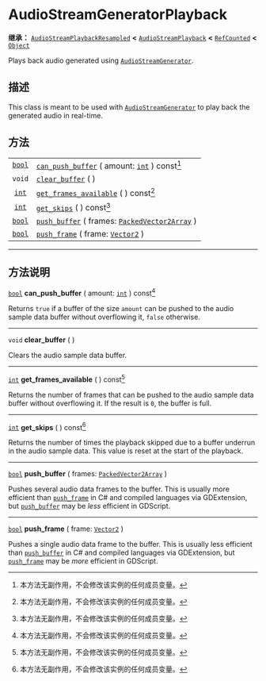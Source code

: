 <!-- ⚠ 请勿编辑本文件 ⚠ -->
<!-- 本文档使用脚本从 WeDot 引擎源码仓库生成。 -->
<!-- 生成脚本：https://github.com/WeDot-Engine/WeDot/tree/master/doc/tools/make_md.py； -->
<!-- 原文件：https://github.com/WeDot-Engine/WeDot/tree/master/doc/classes/AudioStreamGeneratorPlayback.xml。 -->

<div id="_class_audiostreamgeneratorplayback"></div>

# AudioStreamGeneratorPlayback

**继承：** [`AudioStreamPlaybackResampled`](class_audiostreamplaybackresampled.md) **<** [`AudioStreamPlayback`](class_audiostreamplayback.md) **<** [`RefCounted`](class_refcounted.md) **<** [`Object`](class_object.md)

Plays back audio generated using [`AudioStreamGenerator`](class_audiostreamgenerator.md).

## 描述

This class is meant to be used with [`AudioStreamGenerator`](class_audiostreamgenerator.md) to play back the generated audio in real-time.

## 方法

|||
|:-:|:--|
| [`bool`](class_bool.md) | [`can_push_buffer`](class_audiostreamgeneratorplayback.md#class_audiostreamgeneratorplayback_method_can_push_buffer) ( amount: [`int`](class_int.md) ) const[^const]         |
| `void`                  | [`clear_buffer`](class_audiostreamgeneratorplayback.md#class_audiostreamgeneratorplayback_method_clear_buffer) ( )                                                           |
| [`int`](class_int.md)   | [`get_frames_available`](class_audiostreamgeneratorplayback.md#class_audiostreamgeneratorplayback_method_get_frames_available) ( ) const[^const]                             |
| [`int`](class_int.md)   | [`get_skips`](class_audiostreamgeneratorplayback.md#class_audiostreamgeneratorplayback_method_get_skips) ( ) const[^const]                                                   |
| [`bool`](class_bool.md) | [`push_buffer`](class_audiostreamgeneratorplayback.md#class_audiostreamgeneratorplayback_method_push_buffer) ( frames: [`PackedVector2Array`](class_packedvector2array.md) ) |
| [`bool`](class_bool.md) | [`push_frame`](class_audiostreamgeneratorplayback.md#class_audiostreamgeneratorplayback_method_push_frame) ( frame: [`Vector2`](class_vector2.md) )                          |

<!-- rst-class:: classref-section-separator -->

---

## 方法说明

<div id="_class_audiostreamgeneratorplayback_method_can_push_buffer"></div>

[`bool`](class_bool.md) **can_push_buffer** ( amount: [`int`](class_int.md) ) const[^const]<div id="class_audiostreamgeneratorplayback_method_can_push_buffer"></div>

Returns `true` if a buffer of the size `amount` can be pushed to the audio sample data buffer without overflowing it, `false` otherwise.

<!-- rst-class:: classref-item-separator -->

---

<div id="_class_audiostreamgeneratorplayback_method_clear_buffer"></div>

`void` **clear_buffer** ( )<div id="class_audiostreamgeneratorplayback_method_clear_buffer"></div>

Clears the audio sample data buffer.

<!-- rst-class:: classref-item-separator -->

---

<div id="_class_audiostreamgeneratorplayback_method_get_frames_available"></div>

[`int`](class_int.md) **get_frames_available** ( ) const[^const]<div id="class_audiostreamgeneratorplayback_method_get_frames_available"></div>

Returns the number of frames that can be pushed to the audio sample data buffer without overflowing it. If the result is `0`, the buffer is full.

<!-- rst-class:: classref-item-separator -->

---

<div id="_class_audiostreamgeneratorplayback_method_get_skips"></div>

[`int`](class_int.md) **get_skips** ( ) const[^const]<div id="class_audiostreamgeneratorplayback_method_get_skips"></div>

Returns the number of times the playback skipped due to a buffer underrun in the audio sample data. This value is reset at the start of the playback.

<!-- rst-class:: classref-item-separator -->

---

<div id="_class_audiostreamgeneratorplayback_method_push_buffer"></div>

[`bool`](class_bool.md) **push_buffer** ( frames: [`PackedVector2Array`](class_packedvector2array.md) )<div id="class_audiostreamgeneratorplayback_method_push_buffer"></div>

Pushes several audio data frames to the buffer. This is usually more efficient than [`push_frame`](class_audiostreamgeneratorplayback.md#class_audiostreamgeneratorplayback_method_push_frame) in C# and compiled languages via GDExtension, but [`push_buffer`](class_audiostreamgeneratorplayback.md#class_audiostreamgeneratorplayback_method_push_buffer) may be *less* efficient in GDScript.

<!-- rst-class:: classref-item-separator -->

---

<div id="_class_audiostreamgeneratorplayback_method_push_frame"></div>

[`bool`](class_bool.md) **push_frame** ( frame: [`Vector2`](class_vector2.md) )<div id="class_audiostreamgeneratorplayback_method_push_frame"></div>

Pushes a single audio data frame to the buffer. This is usually less efficient than [`push_buffer`](class_audiostreamgeneratorplayback.md#class_audiostreamgeneratorplayback_method_push_buffer) in C# and compiled languages via GDExtension, but [`push_frame`](class_audiostreamgeneratorplayback.md#class_audiostreamgeneratorplayback_method_push_frame) may be *more* efficient in GDScript.

[^virtual]: 本方法通常需要用户覆盖才能生效。
[^const]: 本方法无副作用，不会修改该实例的任何成员变量。
[^vararg]: 本方法除了能接受在此处描述的参数外，还能够继续接受任意数量的参数。
[^constructor]: 本方法用于构造某个类型。
[^static]: 调用本方法无需实例，可直接使用类名进行调用。
[^operator]: 本方法描述的是使用本类型作为左操作数的有效运算符。
[^bitfield]: 这个值是由下列位标志构成位掩码的整数。
[^void]: 无返回值。

